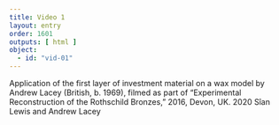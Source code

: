 ```yaml
---
title: Video 1
layout: entry
order: 1601
outputs: [ html ]
object:
  - id: "vid-01"
---
```


Application of the first layer of investment material on a wax model by Andrew Lacey (British, b. 1969), filmed as part of “Experimental Reconstruction of the Rothschild Bronzes,” 2016, Devon, UK. 2020 Sîan Lewis and Andrew Lacey
